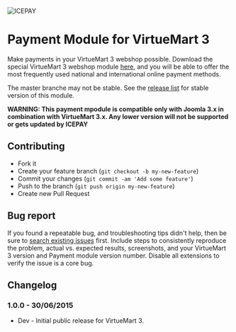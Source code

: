 ![ICEPAY](https://camo.githubusercontent.com/49043ebb42bd9b98941d6013761d4aadcd33f14f/68747470733a2f2f6963657061792e636f6d2f6e6c2f77702d636f6e74656e742f7468656d65732f6963657061792f696d616765732f6865616465722f6c6f676f2e737667)

# Payment Module for VirtueMart 3

Make payments in your VirtueMart 3 webshop possible. Download the special VirtueMart 3 webshop module [here](https://github.com/icepay/VirtueMart-3/releases), and you will be able to offer the most frequently used national and international online payment methods.

The master branche may not be stable. See the [release list](https://github.com/icepay/VirtueMart-3/releases) for stable version of this module.

**WARNING: This payment mpodule is compatible only with Joomla 3.x in combination with VirtueMart 3.x. Any lower version will not be supported or gets updated by ICEPAY**

## Contributing ##

* Fork it
* Create your feature branch (`git checkout -b my-new-feature`)
* Commit your changes (`git commit -am 'Add some feature'`)
* Push to the branch (`git push origin my-new-feature`)
* Create new Pull Request

## Bug report ##

If you found a repeatable bug, and troubleshooting tips didn't help, then be sure to [search existing issues](https://github.com/icepay/VirtueMart-3/issues) first. Include steps to consistently reproduce the problem, actual vs. expected results, screenshots, and your VirtueMart 3 version and Payment module version number. Disable all extensions to verify the issue is a core bug.

## Changelog ##

### 1.0.0 - 30/06/2015
* Dev - Initial public release for VirtueMart 3.
